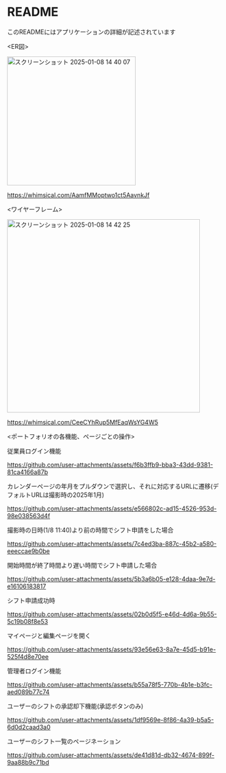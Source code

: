 # README
このREADMEにはアプリケーションの詳細が記述されています

<ER図>

<img width="300" alt="スクリーンショット 2025-01-08 14 40 07" src="https://github.com/user-attachments/assets/3764b45c-77a4-46e0-88a2-f130f978d94a" />


https://whimsical.com/AamfMMoptwo1ct5AavnkJf

<ワイヤーフレーム>

<img width="450" alt="スクリーンショット 2025-01-08 14 42 25" src="https://github.com/user-attachments/assets/49078a15-764a-4fbe-9867-f989d5d83782" />


https://whimsical.com/CeeCYhRup5MfEaqWsYG4W5

<ポートフォリオの各機能、ページごとの操作>

従業員ログイン機能

https://github.com/user-attachments/assets/f6b3ffb9-bba3-43dd-9381-81ca4166a87b

カレンダーページの年月をプルダウンで選択し、それに対応するURLに遷移(デフォルトURLは撮影時の2025年1月)

https://github.com/user-attachments/assets/e566802c-ad15-4526-953d-98e038563d4f


撮影時の日時(1/8 11:40)より前の時間でシフト申請をした場合

https://github.com/user-attachments/assets/7c4ed3ba-887c-45b2-a580-eeeccae9b0be

開始時間が終了時間より遅い時間でシフト申請した場合

https://github.com/user-attachments/assets/5b3a6b05-e128-4daa-9e7d-e16106183817

シフト申請成功時

https://github.com/user-attachments/assets/02b0d5f5-e46d-4d6a-9b55-5c19b08f8e53

マイページと編集ページを開く

https://github.com/user-attachments/assets/93e56e63-8a7e-45d5-b91e-525f4d8e70ee


管理者ログイン機能

https://github.com/user-attachments/assets/b55a78f5-770b-4b1e-b3fc-aed089b77c74

ユーザーのシフトの承認却下機能(承認ボタンのみ)

https://github.com/user-attachments/assets/1df9569e-8f86-4a39-b5a5-6d0d2caad3a0

ユーザーのシフト一覧のページネーション

https://github.com/user-attachments/assets/de41d81d-db32-4674-899f-9aa88b9c71bd


